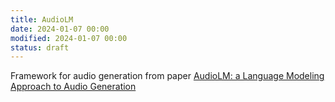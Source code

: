 ```yaml
---
title: AudioLM
date: 2024-01-07 00:00
modified: 2024-01-07 00:00
status: draft
---
```


Framework for audio generation from paper [AudioLM: a Language Modeling Approach to Audio Generation](../../../permanent/audiolm-a-language-modeling-approach-to-audio-generation.md)

